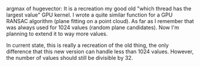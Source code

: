 argmax of hugevector:
It is a recreation my good old "which thread has the largest value" GPU kernel.
I wrote a quite similar function for a GPU RANSAC algorithm (plane fitting on a point cloud).
As far as I remember that was always used for 1024 values (random plane candidates).
Now I'm planning to extend it to way more values.

In current state, this is really a recreation of the old thing, the only
difference that this new version can handle less than 1024 values.
However, the number of values should still be divisible by 32.
